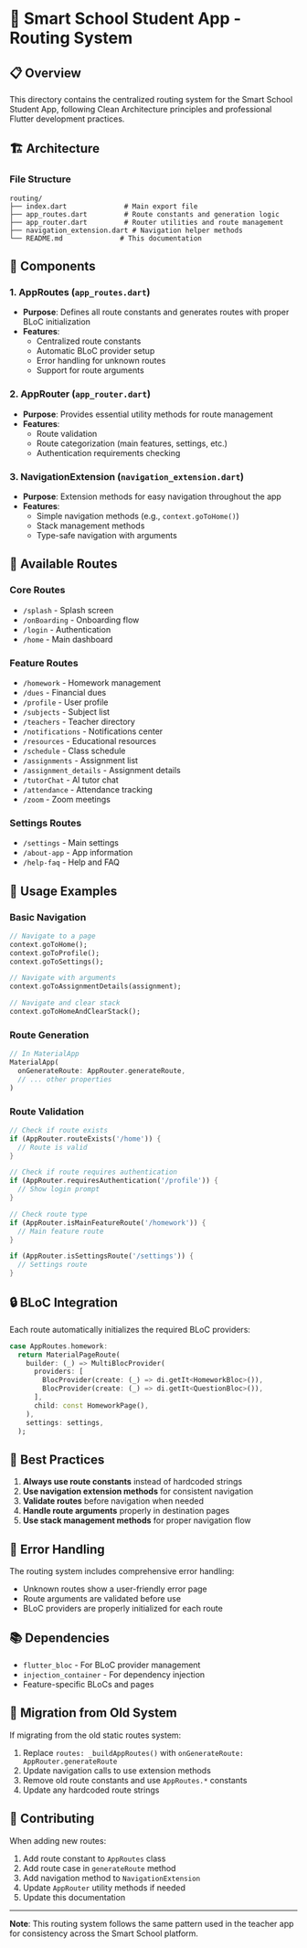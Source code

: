 # 🚀 Smart School Student App - Routing System

## 📋 Overview

This directory contains the centralized routing system for the Smart School Student App, following Clean Architecture principles and professional Flutter development practices.

## 🏗️ Architecture

### File Structure
```
routing/
├── index.dart              # Main export file
├── app_routes.dart         # Route constants and generation logic
├── app_router.dart         # Router utilities and route management
├── navigation_extension.dart # Navigation helper methods
└── README.md              # This documentation
```

## 🔧 Components

### 1. AppRoutes (`app_routes.dart`)
- **Purpose**: Defines all route constants and generates routes with proper BLoC initialization
- **Features**:
  - Centralized route constants
  - Automatic BLoC provider setup
  - Error handling for unknown routes
  - Support for route arguments

### 2. AppRouter (`app_router.dart`)
- **Purpose**: Provides essential utility methods for route management
- **Features**:
  - Route validation
  - Route categorization (main features, settings, etc.)
  - Authentication requirements checking

### 3. NavigationExtension (`navigation_extension.dart`)
- **Purpose**: Extension methods for easy navigation throughout the app
- **Features**:
  - Simple navigation methods (e.g., `context.goToHome()`)
  - Stack management methods
  - Type-safe navigation with arguments

## 📱 Available Routes

### Core Routes
- `/splash` - Splash screen
- `/onBoarding` - Onboarding flow
- `/login` - Authentication
- `/home` - Main dashboard

### Feature Routes
- `/homework` - Homework management
- `/dues` - Financial dues
- `/profile` - User profile
- `/subjects` - Subject list
- `/teachers` - Teacher directory
- `/notifications` - Notifications center
- `/resources` - Educational resources
- `/schedule` - Class schedule
- `/assignments` - Assignment list
- `/assignment_details` - Assignment details
- `/tutorChat` - AI tutor chat
- `/attendance` - Attendance tracking
- `/zoom` - Zoom meetings

### Settings Routes
- `/settings` - Main settings
- `/about-app` - App information
- `/help-faq` - Help and FAQ

## 🚀 Usage Examples

### Basic Navigation
```dart
// Navigate to a page
context.goToHome();
context.goToProfile();
context.goToSettings();

// Navigate with arguments
context.goToAssignmentDetails(assignment);

// Navigate and clear stack
context.goToHomeAndClearStack();
```

### Route Generation
```dart
// In MaterialApp
MaterialApp(
  onGenerateRoute: AppRouter.generateRoute,
  // ... other properties
)
```

### Route Validation
```dart
// Check if route exists
if (AppRouter.routeExists('/home')) {
  // Route is valid
}

// Check if route requires authentication
if (AppRouter.requiresAuthentication('/profile')) {
  // Show login prompt
}

// Check route type
if (AppRouter.isMainFeatureRoute('/homework')) {
  // Main feature route
}

if (AppRouter.isSettingsRoute('/settings')) {
  // Settings route
}
```

## 🔒 BLoC Integration

Each route automatically initializes the required BLoC providers:

```dart
case AppRoutes.homework:
  return MaterialPageRoute(
    builder: (_) => MultiBlocProvider(
      providers: [
        BlocProvider(create: (_) => di.getIt<HomeworkBloc>()),
        BlocProvider(create: (_) => di.getIt<QuestionBloc>()),
      ],
      child: const HomeworkPage(),
    ),
    settings: settings,
  );
```

## 🎯 Best Practices

1. **Always use route constants** instead of hardcoded strings
2. **Use navigation extension methods** for consistent navigation
3. **Validate routes** before navigation when needed
4. **Handle route arguments** properly in destination pages
5. **Use stack management methods** for proper navigation flow

## 🚨 Error Handling

The routing system includes comprehensive error handling:
- Unknown routes show a user-friendly error page
- Route arguments are validated before use
- BLoC providers are properly initialized for each route

## 📚 Dependencies

- `flutter_bloc` - For BLoC provider management
- `injection_container` - For dependency injection
- Feature-specific BLoCs and pages

## 🔄 Migration from Old System

If migrating from the old static routes system:

1. Replace `routes: _buildAppRoutes()` with `onGenerateRoute: AppRouter.generateRoute`
2. Update navigation calls to use extension methods
3. Remove old route constants and use `AppRoutes.*` constants
4. Update any hardcoded route strings

## 🤝 Contributing

When adding new routes:

1. Add route constant to `AppRoutes` class
2. Add route case in `generateRoute` method
3. Add navigation method to `NavigationExtension`
4. Update `AppRouter` utility methods if needed
5. Update this documentation

---

**Note**: This routing system follows the same pattern used in the teacher app for consistency across the Smart School platform.
